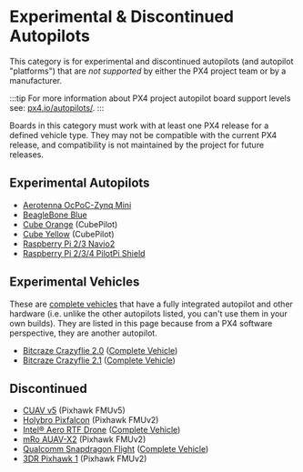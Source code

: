 # Experimental & Discontinued Autopilots

This category is for experimental and discontinued autopilots (and autopilot "platforms") that are *not supported* by either the PX4 project team or by a manufacturer.

:::tip
For more information about PX4 project autopilot board support levels see: [px4.io/autopilots/](https://px4.io/autopilots/).
:::

Boards in this category must work with at least one PX4 release for a defined vehicle type.
They may not be compatible with the current PX4 release, and compatibility is not maintained by the project for future releases.

## Experimental Autopilots

- [Aerotenna OcPoC-Zynq Mini](../flight_controller/ocpoc_zynq.md)
- [BeagleBone Blue](../flight_controller/beaglebone_blue.md)
- [Cube Orange](../flight_controller/cubepilot_cube_orange.md) (CubePilot)
- [Cube Yellow](../flight_controller/cubepilot_cube_yellow.md) (CubePilot)
- [Raspberry Pi 2/3 Navio2](../flight_controller/raspberry_pi_navio2.md)
- [Raspberry Pi 2/3/4 PilotPi Shield](../flight_controller/raspberry_pi_pilotpi.md)

## Experimental Vehicles

These are [complete vehicles](../complete_vehicles/README.md) that have a fully integrated autopilot and other hardware (i.e. unlike the other autopilots listed, you can't use them in your own builds).
They are listed in this page because from a PX4 software perspective, they are another autopilot.
- [Bitcraze Crazyflie 2.0](../complete_vehicles/crazyflie2.md) ([Complete Vehicle](../complete_vehicles/README.md))
- [Bitcraze Crazyflie 2.1](../complete_vehicles/crazyflie21.md) ([Complete Vehicle](../complete_vehicles/README.md))


## Discontinued

- [CUAV v5](../flight_controller/cuav_v5.md) (Pixhawk FMUv5)
- [Holybro Pixfalcon](../flight_controller/pixfalcon.md) (Pixhawk FMUv2)
- [Intel® Aero RTF Drone](../complete_vehicles/intel_aero.md) ([Complete Vehicle](../complete_vehicles/README.md))
- [mRo AUAV-X2](../flight_controller/auav_x2.md)  (Pixhawk FMUv2)
- [Qualcomm Snapdragon Flight](../flight_controller/snapdragon_flight.md) ([Complete Vehicle](../complete_vehicles/README.md))
- [3DR Pixhawk 1](../flight_controller/pixhawk.md) (Pixhawk FMUv2)
